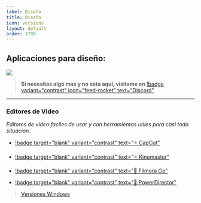 ```yaml
---
label: Diseño
title: Diseño
icon: versions
layout: default
order: 1789
---
```



## Aplicaciones para diseño:

![](https://i.postimg.cc/wBJYW2rT/Header-Movil.png)

> **Si necesitas algo mas y no esta aqui, visitame en** [!badge variant="contrast" icon="feed-rocket" text="Discord"](https://discord.gg/hVKeY3uEru) 
---

### Editores de Video

*Editores de video faciles de usar y con herramientas utiles para casi toda situacion.*      

- [!badge target="blank" variant="contrast" text="⭐  CapCut"](https://modyolo.com/capcut-video-editor.html)

- [!badge target="blank" variant="contrast" text="⭐  Kinemaster"](https://modyolo.com/kinemaster-pro.html)

- [!badge target="blank" variant="contrast" text="🔷  Filmora Go"](https://liteapks.com/download/filmorago-854)

- [!badge target="blank" variant="contrast" text="🔷  PowerDirector"](https://modyolo.com/powerdirector.html)

> [Versiones Windows](/Escritorio/e-diseño.md)